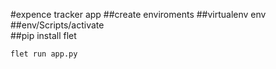 #expence tracker app
##create enviroments 
##virtualenv env
##env/Scripts/activate  
##pip install flet


```
flet run app.py
```